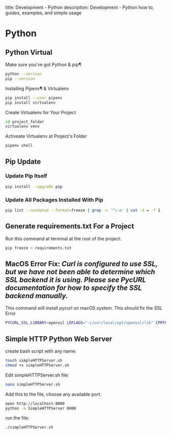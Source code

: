 title: Development - Python
description: Development - Python how to, guides, examples, and simple usage

# Python

## Python Virtual

Make sure you’ve got Python & pip¶

```bash
python --version
pip --version
```

Installing Pipenv¶ & Virtualenv

```bash
pip install --user pipenv
pip install virtualenv
```

Create Virtualenv for Your Project

```bash
cd project_folder
virtualenv venv
```

Activeate Virtualenv at Project's Folder

```bash
pipenv shell
```

## Pip Update

### Update Pip Itself

```bash
pip install --upgrade pip
```

### Update All Packages Installed With Pip

```bash
pip list --outdated --format=freeze | grep -v '^\-e' | cut -d = -f 1  | xargs -n1 pip install -U
```

## Generate requirements.txt For a Project

Run this command at terminal at the root of the project:

```bash
pip freeze > requirements.txt
```

## MacOS Error Fix: _Curl is configured to use SSL, but we have not been able to determine which SSL backend it is using. Please see PycURL documentation for how to specify the SSL backend manually._

This command will install pycurl on macOS system. This should fix the SSL Error

```bash
PYCURL_SSL_LIBRARY=openssl LDFLAGS="-L/usr/local/opt/openssl/lib" CPPFLAGS="-I/usr/local/opt/openssl/include" pip install --no-cache-dir pycurl
```

## Simple HTTP Python Web Server

create bash script with any name:

```bash
touch simpleHTTPServer.sh
chmod +x simpleHTTPServer.sh
```

Edit simpleHTTPServer.sh file:

```bash
nano simpleHTTPServer.sh
```

Add this to the file, choose any available port.

```bash
open http://localhost:8000
python -m SimpleHTTPServer 8000
```

run the file:

```bash
./simpleHTTPServer.sh
```
